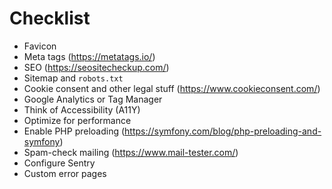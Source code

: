 Checklist
=========
- Favicon
- Meta tags (https://metatags.io/)
- SEO (https://seositecheckup.com/)
- Sitemap and `robots.txt`
- Cookie consent and other legal stuff (https://www.cookieconsent.com/)
- Google Analytics or Tag Manager
- Think of Accessibility (A11Y)
- Optimize for performance
- Enable PHP preloading (https://symfony.com/blog/php-preloading-and-symfony)
- Spam-check mailing (https://www.mail-tester.com/)
- Configure Sentry
- Custom error pages
